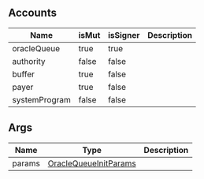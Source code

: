## Accounts
|Name|isMut|isSigner|Description|
|--|--|--|--|
| oracleQueue | true | true |  |
| authority | false | false |  |
| buffer | true | false |  |
| payer | true | false |  |
| systemProgram | false | false |  |
## Args
|Name|Type|Description|
|--|--|--|
| params | [OracleQueueInitParams](/program/types/oraclequeueinitparams) |  |
